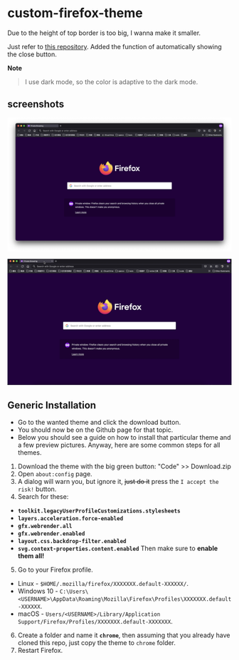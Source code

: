 # custom-firefox-theme

Due to the height of top border is too big, I wanna make it smaller.

Just refer to [this repository](https://github.com/Tnings/CompactFox). Added the function of automatically showing the close button. 

**Note**
> I use dark mode, so the color is adaptive to the dark mode. 

## screenshots

![](images/Screenshot%202022-08-13%20at%2012.04.16.png)

![](images/Screenshot%202022-08-13%20at%2012.09.17.jpeg)

## Generic Installation

* Go to the wanted theme and click the download button.
* You should now be on the Github page for that topic.
* Below you should see a guide on how to install that particular theme and a few preview pictures. Anyway, here are some common steps for all themes.

1. Download the theme with the big green button: "Code" >> Download.zip
2. Open `about:config` page.
3. A dialog will warn you, but ignore it, ~~just do it~~ press the `I accept the risk!` button.
4. Search for these:

  + **`toolkit.legacyUserProfileCustomizations.stylesheets`**
  + **`layers.acceleration.force-enabled`**
  + **`gfx.webrender.all`**
  + **`gfx.webrender.enabled`**
  + **`layout.css.backdrop-filter.enabled`**
  + **`svg.context-properties.content.enabled`**
	Then make sure to **enable them all!**

5. Go to your Firefox profile.

  + Linux - `$HOME/.mozilla/firefox/XXXXXXX.default-XXXXXX/`.
  + Windows 10 - `C:\Users\<USERNAME>\AppData\Roaming\Mozilla\Firefox\Profiles\XXXXXXX.default-XXXXXX`.
  + macOS - `Users/<USERNAME>/Library/Application Support/Firefox/Profiles/XXXXXXX.default-XXXXXXX`.

6. Create a folder and name it **`chrome`**, then assuming that you already have cloned this repo, just copy the theme to `chrome` folder.
7. Restart Firefox.
